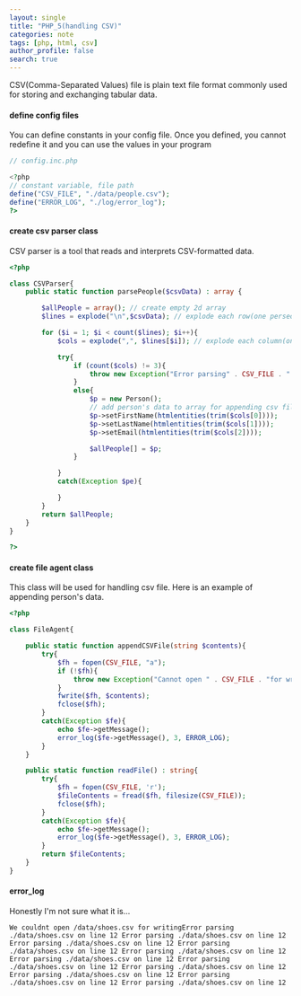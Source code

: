 ```yaml
---
layout: single
title: "PHP_5(handling CSV)"
categories: note
tags: [php, html, csv]
author_profile: false
search: true
---
```


CSV(Comma-Separated Values) file is plain text file format commonly used for storing and exchanging tabular data.

#### define config files

You can define constants in your config file.
Once you defined, you cannot redefine it and you can use the values in your program

```php
// config.inc.php

<?php
// constant variable, file path
define("CSV_FILE", "./data/people.csv");
define("ERROR_LOG", "./log/error_log");
?>
```

#### create csv parser class

CSV parser is a tool that reads and interprets CSV-formatted data.

```php
<?php

class CSVParser{
    public static function parsePeople($csvData) : array {

        $allPeople = array(); // create empty 2d array
        $lines = explode("\n",$csvData); // explode each row(one perseon)

        for ($i = 1; $i < count($lines); $i++){
            $cols = explode(",", $lines[$i]); // explode each column(one object of person data)

            try{
                if (count($cols) != 3){
                    throw new Exception("Error parsing" . CSV_FILE . " on line $i");
                }
                else{
                    $p = new Person();
                    // add person's data to array for appending csv file
                    $p->setFirstName(htmlentities(trim($cols[0])));
                    $p->setLastName(htmlentities(trim($cols[1])));
                    $p->setEmail(htmlentities(trim($cols[2])));

                    $allPeople[] = $p;
                }

            }
            catch(Exception $pe){

            }
        }
        return $allPeople;
    }
}

?>
```

#### create file agent class

This class will be used for handling csv file.
Here is an example of appending person's data.

```php
<?php

class FileAgent{

    public static function appendCSVFile(string $contents){
        try{
            $fh = fopen(CSV_FILE, "a");
            if (!$fh){
                throw new Exception("Cannot open " . CSV_FILE . "for writing");
            }
            fwrite($fh, $contents);
            fclose($fh);
        }
        catch(Exception $fe){
            echo $fe->getMessage();
            error_log($fe->getMessage(), 3, ERROR_LOG);
        }
    }

    public static function readFile() : string{
        try{
            $fh = fopen(CSV_FILE, 'r');
            $fileContents = fread($fh, filesize(CSV_FILE));
            fclose($fh);
        }
        catch(Exception $fe){
            echo $fe->getMessage();
            error_log($fe->getMessage(), 3, ERROR_LOG);
        }
        return $fileContents;
    }
}
```

#### error_log

Honestly I'm not sure what it is...

```error_log
We couldnt open /data/shoes.csv for writingError parsing ./data/shoes.csv on line 12 Error parsing ./data/shoes.csv on line 12 Error parsing ./data/shoes.csv on line 12 Error parsing ./data/shoes.csv on line 12 Error parsing ./data/shoes.csv on line 12 Error parsing ./data/shoes.csv on line 12 Error parsing ./data/shoes.csv on line 12 Error parsing ./data/shoes.csv on line 12 Error parsing ./data/shoes.csv on line 12 Error parsing ./data/shoes.csv on line 12 Error parsing ./data/shoes.csv on line 12
```
